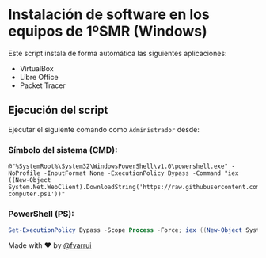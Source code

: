 ﻿# Instalación de software en los equipos de 1ºSMR (Windows)

Este script instala de forma automática las siguientes aplicaciones:
- VirtualBox
- Libre Office
- Packet Tracer

## Ejecución del script

Ejecutar el siguiente comando como `Administrador` desde:

### Símbolo del sistema (CMD):

```
@"%SystemRoot%\System32\WindowsPowerShell\v1.0\powershell.exe" -NoProfile -InputFormat None -ExecutionPolicy Bypass -Command "iex ((New-Object System.Net.WebClient).DownloadString('https://raw.githubusercontent.com/iescanarias/informatica/master/config/windows/1smr/config-computer.ps1'))"
```

### PowerShell (PS):

```powershell
Set-ExecutionPolicy Bypass -Scope Process -Force; iex ((New-Object System.Net.WebClient).DownloadString('https://raw.githubusercontent.com/iescanarias/informatica/master/config/windows/1smr/config-computer.ps1'))
```

Made with :heart: by [@fvarrui](https://github.com/fvarrui)
